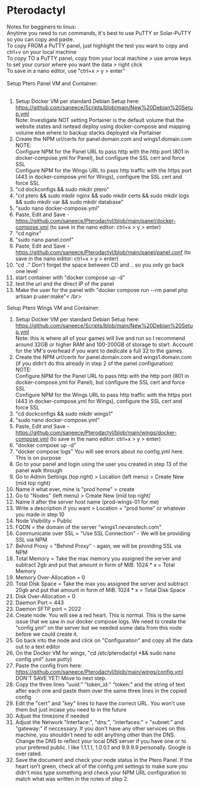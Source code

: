 # Pterodactyl
Notes for begginers to linux:</br>
Anytime you need to run commands, it's best to use PuTTY or Solar-PuTTY so you can copy and paste.</br>
To copy FROM a PuTTY panel, just highlight the test you want to copy and ctrl+v on your local machine</br>
To copy TO a PuTTY panel, copy from your local machine > use arrow keys to set your cursor where you want the data > right click</br>
To save in a nano editor, use "ctrl+x > y > enter"</br>
</br>
Setup Ptero Panel VM and Container:</br>
</br>
1. Setup Docker VM per standard Debian Setup here: https://github.com/saneece/Scripts/blob/main/New%20Debian%20Setup.yml</br>
Note: Investigate NOT setting Portainer is the default volume that the website states and isntead deploy using docker-compose and mapping volume else where to backup stacks deployed via Portainer </br>
2. Create the NPM url/certs for panel.domain.com and wings1.domain.com</br>
NOTE: </br>
Configure NPM for the Panel URL to pass http with the http port (801 in docker-compose.yml for Panel), but configure the SSL cert and force SSL </br>
Configure NPM for the Wings URL to pass http traffic with the https port (443 in docker-compose.yml for Wings), configure the SSL cert and force SSL </br>
3. "cd dockconfigs && sudo mkdir ptero"
4. "cd ptero && sudo mkdir nginx && sudo mkdir certs && sudo mkdir logs && sudo mkdir var && sudo mkdir database"
5. "sudo nano docker-compose.yml"
6. Paste, Edit and Save - https://github.com/saneece/Pterodactyl/blob/main/panel/docker-compose.yml (to save in the nano editor: ctrl+x > y > enter)
7. "cd nginx"
8. "sudo nano panel.conf"
9. Paste, Edit and Save - https://github.com/saneece/Pterodactyl/blob/main/panel/panel.conf (to save in the nano editor: ctrl+x > y > enter)
10. "cd .." Don't forget the space between CD and .. so you only go back one level
11. start container with "docker compose up -d"
12. test the url and the direct IP of the panel
13. Make the user for the panel with "docker compose run --rm panel php artisan p:user:make"< /br>


Setup Ptero Wings VM and Container:

1. Setup Docker VM per standard Debian Setup here: https://github.com/saneece/Scripts/blob/main/New%20Debian%20Setup.yml</br>
Note: this is where all of your games will live and run so I recommend around 32GB or higher RAM and 100-200GB of storage to start. Account for the VM's overhead if you want to dedicate a full 32 to the games.
2. Create the NPM url/certs for panel.domain.com and wings1.domain.com (if you didn't do this already in step 2 of the panel configuration)</br>
NOTE: </br>
Configure NPM for the Panel URL to pass http with the http port (801 in docker-compose.yml for Panel), but configure the SSL cert and force SSL </br>
Configure NPM for the Wings URL to pass http traffic with the https port (443 in docker-compose.yml for Wings), configure the SSL cert and force SSL </br>
3. "cd dockconfigs && sudo mkdir wings1"
4. "sudo nano docker-compose.yml"
5. Paste, Edit and Save - https://github.com/saneece/Pterodactyl/blob/main/wings/docker-compose.yml (to save in the nano editor: ctrl+x > y > enter)
6. "docker compose up -d"
7. "docker compose logs" You will see errors about no config.yml here. This is on purpose
8. Go to your panel and login using the user you created in step 13 of the panel walk through
9. Go to Admin Settings (top right) > Location (left menu) > Create New (mid top right)
10. Name it what ever, mine is "prod home" > create
11. Go to "Nodes" (left menu) > Create New (mid top right)
12. Name it after the server host name (prod-wings-01 for me)
13. Write a description if you want > Location = "prod home" or whatever you made in step 10
14. Node Visibility = Public
15. FQDN = the domain of the server "wings1.nevanstech.com"
16. Communicatie over SSL = "Use SSL Connection" - We will be providing SSL via NPM
17. Behind Proxy = "Behind Proxy" - again, we will be providing SSL via NPM
18. Total Memory = Take the max memory you assigned the server and subtract 2gb and put that amount in form of MiB. 1024 * x = Total Memory
19. Memory Over-Allocation = 0
20. Total Disk Space = Take the max you assigned the server and subtract 20gb and put that amount in form of MiB. 1024 * x = Total Disk Space
21. Disk Over-Allocation = 0
22. Daemon Port = 443
23. Daemon SFTP port = 2022
24. Create node. You will see a red heart. This is normal. This is the same issue that we saw in our docker compose logs. We need to create the "config.yml" on the server but we needed some data from this node before we could create it.
25. Go back into the node and click on "Configuration" and copy all the data out to a text editor
26. On the Docker VM for wings, "cd /etc/pterodactyl *&& sudo nano config.yml" (use putty)
27. Paste the config from here: https://github.com/saneece/Pterodactyl/blob/main/wings/config.yml DON'T SAVE YET! Move to next step.
28. Copy the three lines "uuid:" "token_id:" "token:" and the string of text after each one and paste them over the same three lines in the copied config
29. Edit the "cert" and "key" lines to have the correct URL. You won't use them but just incase you need to in the future
30. Adjust the timezone if needed
31. Adjust the Network "Interface:", "dns:", "interfaces:" > "subnet:" and "gateway:" if neccessary. If you don't have any other services on this machine, you shouldn't need to edit anything other than the DNS. Change the DNS to reflect your local DNS server if you have one or to your prefered public. I like 1.1.1.1, 1.0.0.1 and 9.9.9.9 personally. Google is over rated.
32. Save the document and check your node status in the Ptero Panel. If the heart isn't green, check all of the config.yml settings to make sure you didn't miss type something and check your NPM URL configuration to match what was written in the notes of step 2.

